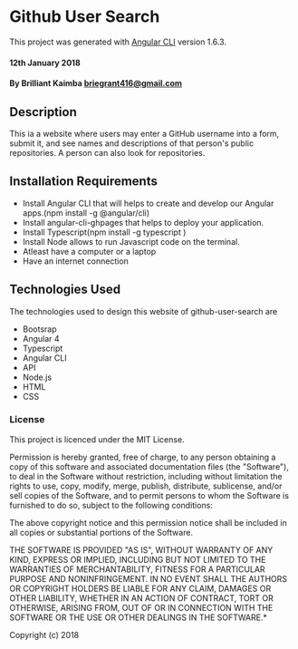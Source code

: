 # Github User Search 

This project was generated with [Angular CLI](https://github.com/angular/angular-cli) version 1.6.3.

#### 12th January 2018

#### By Brilliant Kaimba briegrant416@gmail.com

## Description

This ia a website where users may enter a GitHub username into a form, submit it, and see names and descriptions of that person's public repositories. A person can also look for repositories.

## Installation Requirements
 * Install Angular CLI that will helps to create and develop our
	Angular apps.(npm install -g @angular/cli)
 * Install angular-cli-ghpages that helps to deploy your application. 
 * Install Typescript(npm install -g typescript )
 * Install Node  allows to run Javascript code on the terminal.
 * Atleast have a computer or a laptop
 * Have an internet connection

## Technologies Used
The technologies used to design this website of github-user-search are 
* Bootsrap
* Angular 4
* Typescript
* Angular CLI
* API
* Node.js
* HTML
* CSS

### License
This project is licenced under the MIT License.

Permission is hereby granted, free of charge, to any person obtaining a copy of this software and associated documentation files (the "Software"), to deal in the Software without restriction, including without limitation the rights to use, copy, modify, merge, publish, distribute, sublicense, and/or sell copies of the Software, and to permit persons to whom the Software is furnished to do so, subject to the following conditions:

The above copyright notice and this permission notice shall be included in all copies or substantial portions of the Software.

THE SOFTWARE IS PROVIDED "AS IS", WITHOUT WARRANTY OF ANY KIND, EXPRESS OR IMPLIED, INCLUDING BUT NOT LIMITED TO THE WARRANTIES OF MERCHANTABILITY, FITNESS FOR A PARTICULAR PURPOSE AND NONINFRINGEMENT. IN NO EVENT SHALL THE AUTHORS OR COPYRIGHT HOLDERS BE LIABLE FOR ANY CLAIM, DAMAGES OR OTHER LIABILITY, WHETHER IN AN ACTION OF CONTRACT, TORT OR OTHERWISE, ARISING FROM, OUT OF OR IN CONNECTION WITH THE SOFTWARE OR THE USE OR OTHER DEALINGS IN THE SOFTWARE.*

Copyright (c) 2018 


   
   